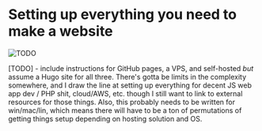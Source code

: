 # Setting up everything you need to make a website

![TODO](../../../static/common/TODO.svg)

[TODO] - include instructions for GitHub pages, a VPS, and self-hosted *but* assume a Hugo site for all three. There's gotta be limits in the complexity somewhere, and I draw the line at setting up everything for decent JS web app dev / PHP shit, cloud/AWS, etc. though I still want to link to external resources for those things. Also, this probably needs to be written for win/mac/lin, which means there will have to be a ton of permutations of getting things setup depending on hosting solution and OS.